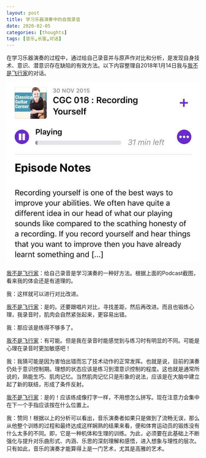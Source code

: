 ```yaml
---
layout: post
title: 学习乐器演奏中的自我录音
date: 2020-02-05
categories: [thoughts]
tags: [音乐,长笛,对话]
---
```


在学习乐器演奏的过程中，通过给自己录音并与原声作对比和分析，是发现自身技术、意识、潜意识存在缺陷的有效方法。以下内容整理自2018年1月14日我与[我不是飞行家](https://www.douban.com/people/58073966/)的对话。

![](/figures/p69771707.jpg)

[我不是飞行家](https://www.douban.com/people/58073966/)：给自己录音是学习演奏的一种好方法。根据上面的Podcast截图，看来我的体会还是有道理的。

我：这样就可以进行对比改进。

[我不是飞行家](https://www.douban.com/people/58073966/)：是的。还要跟唱片对比，寻找差距，然后再改进。而且也锻炼心理，我录音时，肌肉会自然紧张起来，更容易出错。

我：那应该是练得不够多了。

[我不是飞行家](https://www.douban.com/people/58073966/)：有可能。但是我在录音时能感觉到与练习时有明显的不同。可能是心理在录音时更加敏感吧！

我：我猜可能是因为害怕出错而忘了技术动作的正常发挥。也就是说，目前的演奏仍处于意识控制期。理想的状态应该是练习到潜意识控制的程度。这也就是通常所说的，熟能生巧、肌肉记忆。当然肌肉记忆只是形象的说法，应该是在大脑中建立起了新的联结，形成了条件反射。

[我不是飞行家](https://www.douban.com/people/58073966/)：是的！应该练成像打字一样，不用想怎么拼写。现在注意力会集中在下一个手指应该按在什么位置上。

我：赞同！根据以上的分析可以看出，音乐演奏者如果只是做到了流畅无误，那么从他整个训练的过程和最终达成这样娴熟的结果来看，便和体育运动员的锻炼没有什么太多的不同。即，它是一种机体和生理的训练。为此，必须要在此基础上不断强化与提升对乐曲形式、内涵、乐思的深刻理解和感悟，进入想象与理性的层次。只有如此，音乐的演奏才能算得上是一门艺术，尤其是高雅的艺术。
